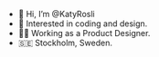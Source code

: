 - 👋 Hi, I’m @KatyRosli
- 👀 Interested in coding and design.
- 👩‍💻 Working as a Product Designer. 
- 🇸🇪 Stockholm, Sweden.

<!---
KatyRosli/KatyRosli is a ✨ special ✨ repository because its `README.md` (this file) appears on your GitHub profile.
You can click the Preview link to take a look at your changes.
--->
